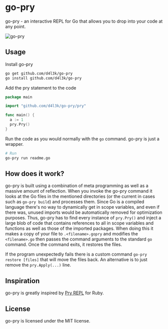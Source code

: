 # go-pry

go-pry - an interactive REPL for Go that allows you to drop into your code at any point.

![go-pry](https://i.imgur.com/yr1BEsK.png)




## Usage
Install go-pry
```bash
go get github.com/d4l3k/go-pry
go install github.com/d4l3k/go-pry

```

Add the pry statement to the code
```go
package main

import "github.com/d4l3k/go-pry/pry"

func main() {
  a := 1
  pry.Pry()
}
```

Run the code as you would normally with the `go` command. go-pry is just a wrapper.
```bash
# Run
go-pry run readme.go
```

## How does it work?
go-pry is built using a combination of meta programming as well as a massive amount of reflection. When you invoke the go-pry command it looks at the Go files in the mentioned directories (or the current in cases such as `go-pry build`) and processes them. Since Go is a compiled language there's no way to dynamically get in scope variables, and even if there was, unused imports would be automatically removed for optimization purposes. Thus, go-pry has to find every instance of `pry.Pry()` and inject a large blob of code that contains references to all in scope variables and functions as well as those of the imported packages. When doing this it makes a copy of your file to `.<filename>.gopry` and modifies the `<filename>.go` then passes the command arguments to the standard `go` command. Once the command exits, it restores the files.

If the program unexpectedly fails there is a custom command `go-pry restore [files]` that will move the files back. An alternative is to just remove the `pry.Apply(...)` line.

## Inspiration

go-pry is greatly inspired by [Pry REPL](http://pryrepl.org) for Ruby.

## License

go-pry is licensed under the MIT license.
